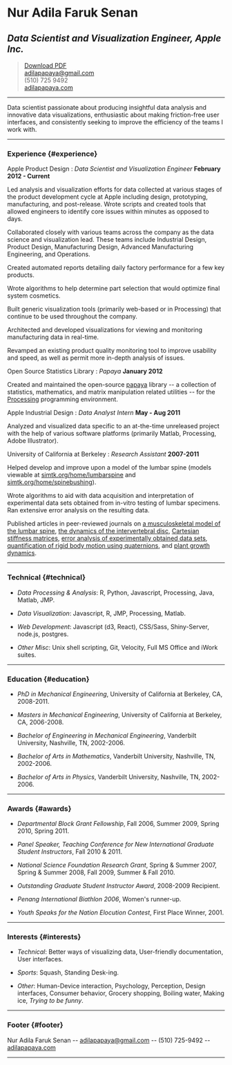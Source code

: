 # Nur Adila Faruk Senan
## *Data Scientist and Visualization Engineer, Apple Inc.*

> [Download PDF](adila.pdf)  
> [adilapapaya@gmail.com](adilapapaya@gmail.com)  
> (510) 725 9492
> <br/>[adilapapaya.com](http://adilapapaya.com)

------



Data scientist passionate about producing insightful data analysis and  innovative data visualizations, enthusiastic about making friction-free user interfaces, and consistently seeking to improve the efficiency of the teams I work with.

------

### Experience {#experience}

Apple Product Design
: *Data Scientist and Visualization Engineer*
  __February 2012 - Current__


  Led analysis and visualization efforts for data collected at various stages of the product development cycle at Apple including design, prototyping, manufacturing, and post-release. Wrote scripts and created tools that allowed engineers to identify core issues within minutes as opposed to days. 

  Collaborated closely with various teams across the company as the data science and visualization lead. These teams include Industrial Design, Product Design, Manufacturing Design, Advanced Manufacturing Engineering, and Operations.

  Created automated reports detailing daily factory performance for a few key products. 

  Wrote algorithms to help determine part selection that would optimize final system cosmetics.


  Built generic visualization tools (primarily web-based or in Processing) that continue to be used throughout the company.

  Architected and developed visualizations for viewing and monitoring manufacturing data in real-time.

  Revamped an existing product quality monitoring tool to improve usability and speed, as well as permit more in-depth analysis of issues.


Open Source Statistics Library
: *Papaya*
  __January 2012__

  Created and maintained the open-source [papaya](http://adilapapaya.com/papayastatistics/) library -- a collection of statistics, mathematics, and matrix manipulation related utilities -- for the [Processing](https://processing.org) programming environment. 
 

Apple Industrial Design
: *Data Analyst Intern*
  __May - Aug 2011__

  Analyzed and visualized data specific to an at-the-time unreleased project with the help of various software platforms (primarily Matlab, Processing, Adobe Illustrator).

University of California at Berkeley
: *Research Assistant*
  __2007-2011__

  Helped develop and improve upon a model of the lumbar spine (models viewable at [simtk.org/home/lumbarspine](http://simtk.org/home/lumbarspine) and [simtk.org/home/spinebushing](http://simtk.org/home/spinebushing)).

  Wrote algorithms to aid with data acquisition and interpretation of experimental data sets obtained from in-vitro testing of lumbar specimens. Ran extensive error analysis on the resulting data.

  Published articles in peer-reviewed journals on [a musculoskeletal model of the lumbar spine](https://simtk.org/home/lumbarspine), [the dynamics of the intervertebral disc](https://simtk.org/home/spinebushing/), [Cartesian stiffness matrices](http://dx.doi.org/10.1007/s11044-010-9205-z), [error analysis of experimentally obtained data sets](http://dx.doi.org/10.1016/j.jbiomech.2010.05.034), [quantification of rigid body motion using quaternions](http://dx.doi.org/10.1016/j.ijengsci.2008.12.008), and [plant growth dynamics](http://dx.doi.org/10.1016/j.jmps.2008.06.005).

-------

### Technical {#technical}

* *Data Processing & Analysis*: R, Python, Javascript, Processing, Java, Matlab, JMP.

* *Data Visualization*: Javascript, R, JMP, Processing, Matlab.

* *Web Development*: Javascript (d3, React), CSS/Sass, Shiny-Server, node.js, postgres.

* *Other Misc*: Unix shell scripting, Git, Velocity, Full MS Office and iWork suites.


-------

<div class="clearlist"></div>

### Education {#education}

* *PhD in Mechanical Engineering*, University of California at Berkeley, CA, 2008-2011.

* *Masters in Mechanical Engineering*, University of California at Berkeley, CA, 2006-2008.

* *Bachelor of Engineering in Mechanical Engineering*, Vanderbilt University, Nashville, TN, 2002-2006.

* *Bachelor of Arts in Mathematics*, Vanderbilt University, Nashville, TN, 2002-2006.

* *Bachelor of Arts in Physics*, Vanderbilt University, Nashville, TN, 2002-2006.


------

<div class="clearlist"></div>

### Awards {#awards}

* *Departmental Block Grant Fellowship*, Fall 2006, Summer 2009, Spring 2010, Spring 2011.
 
* *Panel Speaker, Teaching Conference for New International Graduate Student Instructors*, Fall 2010 & 2011.

* *National Science Foundation Research Grant*, Spring & Summer 2007, Spring & Summer 2008, Fall 2009, Summer & Fall 2010.

* *Outstanding Graduate Student Instructor Award*, 2008-2009 Recipient.

* *Penang International Biathlon 2006*, Women's runner-up.

* *Youth Speaks for the Nation Elocution Contest*, First Place Winner, 2001.

------

### Interests {#interests}

* *Technical*: Better ways of visualizing data, User-friendly documentation, User interfaces.

* *Sports*: Squash, Standing Desk-ing.

* *Other*: Human-Device interaction, Psychology, Perception, Design interfaces, Consumer behavior, Grocery shopping, Boiling water, Making ice, *Trying to be funny*.

------

### Footer {#footer}

Nur Adila Faruk Senan -- [adilapapaya@gmail.com](adilapapaya@gmail.com) -- (510) 725-9492 -- [adilapapaya.com](http://adilapapaya.com)

------